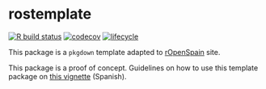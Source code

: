 # rostemplate

<!-- badges: start -->
[![R build status](https://github.com/dieghernan/pkgdowntemp/workflows/R-CMD-check/badge.svg)](https://github.com/dieghernan/pkgdowntemp/actions)
[![codecov](https://codecov.io/gh/dieghernan/rostemplate/branch/main/graph/badge.svg)](https://codecov.io/gh/dieghernan/rostemplate)
[![lifecycle](https://img.shields.io/badge/lifecycle-experimental-orange.svg)](https://www.tidyverse.org/lifecycle/#experimental)
<!-- badges: end -->


This package is a `pkgdown` template adapted to [rOpenSpain](https://ropenspain.es/) site.

This package is a proof of concept. Guidelines on how to use this template package on [this vignette](https://dieghernan.github.io/rostemplate/articles/rostemplate.html) (Spanish).
